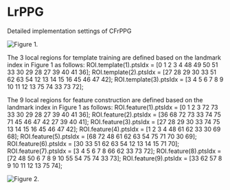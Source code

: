 # LrPPG
Detailed implementation settings of CFrPPG

![Figure 1.](https://user-images.githubusercontent.com/3102772/28667872-f392f46a-72ff-11e7-935b-933d33011583.png)

The 3 local regions for template training are defined based on the landmark index in Figure 1 as follows: 
ROI.template(1).ptsIdx = [0 1 2 3 4 48 49 50 51 33 30 29 28 27 39 40 41 36];
ROI.template(2).ptsIdx = [27 28 29 30 33 51 62 63 54 12 13 14 15 16 45 46 47 42];
ROI.template(3).ptsIdx = [3 4 5 6 7 8 9 10 11 12 13 75 74 33 73 72];

The 9 local regions for feature construction are defined based on the landmark index in Figure 1 as follows: 
ROI.feature(1).ptsIdx = [0 1 2 3 72 73 33 30 29 28 27 39 40 41 36];
ROI.feature(2).ptsIdx = [36 68 72 73 33 74 75 71 45 46 47 42 27 39 40 41];
ROI.feature(3).ptsIdx = [27 28 29 30 33 74 75 13 14 15 16 45 46 47 42];
ROI.feature(4).ptsIdx = [1 2 3 4 48 61 62 33 30 69 68];
ROI.feature(5).ptsIdx = [68 72 48 61 62 63 54 75 71 70 30 69];
ROI.feature(6).ptsIdx = [30 33 51 62 63 54 12 13 14 15 71 70];
ROI.feature(7).ptsIdx = [3 4 5 6 7 8 66 62 33 73 72];
ROI.feature(8).ptsIdx = [72 48 50 6 7 8 9 10 55 54 75 74 33 73];
ROI.feature(9).ptsIdx = [33 62 57 8 9 10 11 12 13 75 74];


![Figure 2.](https://user-images.githubusercontent.com/3102772/28668093-e258c85e-7300-11e7-8c24-8700070140c6.png)


